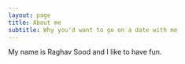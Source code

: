 ```yaml
---
layout: page
title: About me
subtitle: Why you'd want to go on a date with me
---
```


My name is Raghav Sood and I like to have fun.